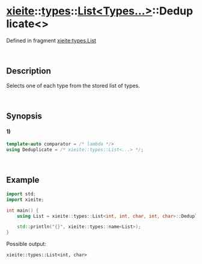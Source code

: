 # [xieite](../../../../../xieite.md)\:\:[types](../../../../../types.md)\:\:[List<Types...>](../../../list.md)\:\:Deduplicate\<\>
Defined in fragment [xieite:types.List](../../../../../../src/types/list.cpp)

&nbsp;

## Description
Selects one of each type from the stored list of types.

&nbsp;

## Synopsis
#### 1)
```cpp
template<auto comparator = /* lambda */>
using Deduplicate = /* xieite::types::List<...> */;
```

&nbsp;

## Example
```cpp
import std;
import xieite;

int main() {
    using List = xieite::types::List<int, int, char, int, char>::Deduplicate;

    std::println("{}", xieite::types::name<List>);
}
```
Possible output:
```
xieite::types::List<int, char>
```
